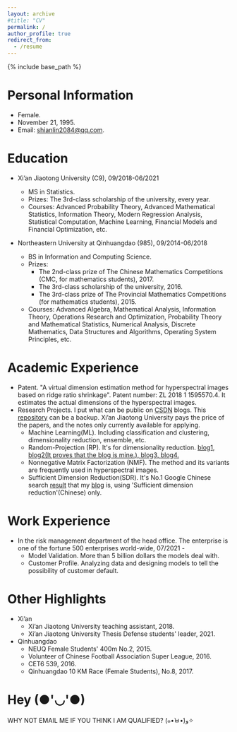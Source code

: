 ```yaml
---
layout: archive
#title: "CV"
permalink: /
author_profile: true
redirect_from:
  - /resume
---
```


{% include base_path %}

Personal Information
=======
* Female.
* November 21, 1995.
* Email: shianlin2084@qq.com.

Education
=======
* Xi’an Jiaotong University (C9), 09/2018-06/2021
  * MS in Statistics.
  * Prizes: The 3rd-class scholarship of the university, every year.
  * Courses: Advanced Probability Theory, Advanced Mathematical Statistics, Information Theory, Modern Regression Analysis, Statistical Computation, Machine Learning, Financial Models and Financial Optimization, etc.
  


* Northeastern University at Qinhuangdao (985), 09/2014-06/2018
  * BS in Information and Computing Science.
  * Prizes:
    * The 2nd-class prize of The Chinese Mathematics Competitions (CMC, for mathematics students), 2017. 
    * The 3rd-class scholarship of the university, 2016.
    * The 3rd-class prize of The Provincial Mathematics Competitions (for mathematics students), 2015.
  * Courses: Advanced Algebra, Mathematical Analysis, Information Theory, Operations Research and Optimization, Probability Theory and Mathematical Statistics, Numerical Analysis, Discrete Mathematics, Data Structures and Algorithms, Operating System Principles, etc.
  
Academic Experience
======
* Patent. "A virtual dimension estimation method for hyperspectral images based on ridge ratio shrinkage". Patent number: ZL 2018 1 1595570.4. It estimates the actual dimensions of the hyperspectral images.
* Research Projects. I put what can be public on [CSDN](https://blog.csdn.net/weixin_43759518?spm=1011.2124.3001.5343&type=blog) blogs. This [repository](https://github.com/ShianLin/csdn_blog) can be a backup. Xi’an Jiaotong University pays the price of the papers, and the notes only currently available for applying.
  * Machine Learning(ML). Including classification and clustering, dimensionality reduction, ensemble, etc.
  * Random-Projection (RP). It's for dimensionality reduction. [blog1, ](https://blog.csdn.net/weixin_43759518/article/details/113813986?spm=1001.2014.3001.5502)[blog2(It proves that the blog is mine.), ](https://blog.csdn.net/weixin_43759518/article/details/113774085)[blog3, ](https://blog.csdn.net/weixin_43759518/article/details/116022476?spm=1001.2014.3001.5502)[blog4.](https://blog.csdn.net/weixin_43759518/article/details/113455174)
  * Nonnegative Matrix Factorization (NMF). The method and its variants are frequently used in hyperspectral images.
  * Sufficient Dimension Reduction(SDR). It's No.1 Google Chinese search [result](https://github.com/ShianLin/csdn_blog/blob/main/SDR_result.pdf) that my [blog](https://blog.csdn.net/weixin_43759518/article/details/116307309) is, using 'Sufficient dimension reduction'(Chinese) only.


Work Experience
======
* In the risk management department of the head office. The enterprise is one of the fortune 500 enterprises world-wide, 07/2021 -
  * Model Validation. More than 5 billion dollars the models deal with.
  * Customer Profile. Analyzing data and designing models to tell the possibility of customer default.



Other Highlights
=======
* Xi’an
  * Xi’an Jiaotong University teaching assistant, 2018.
  * Xi’an Jiaotong University Thesis Defense students' leader, 2021.
* Qinhuangdao
  * NEUQ Female Students' 400m No.2, 2015.
  * Volunteer of Chinese Football Association Super League, 2016.
  * CET6 539, 2016.
  * Qinhuangdao 10 KM Race (Female Students), No.8, 2017.


Hey (●'◡'●)
======
WHY NOT EMAIL ME IF YOU THINK I AM QUALIFIED? (๑•̀ㅂ•́)و✧
